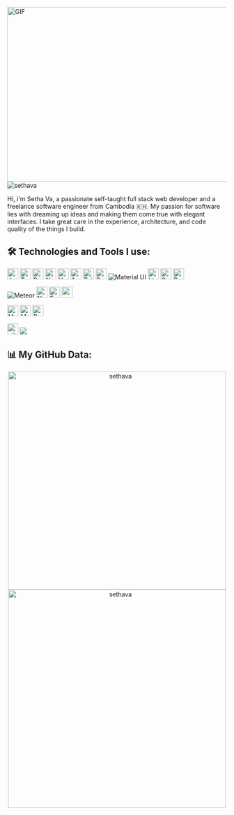 <img align="right" alt="GIF" src="https://github.com/abhisheknaiidu/abhisheknaiidu/blob/master/code.gif?raw=true" width="1200" height="400" /></br>


<img src="https://komarev.com/ghpvc/?username=sethava&label=Profile%20views&color=0e75b6&style=flat" alt="sethava" /> </p>
<p>Hi, i'm Setha Va, a passionate self-taught full stack web developer and a freelance software engineer from Cambodia 🇰🇭. My passion for software lies with dreaming up ideas and making them come true with elegant interfaces. I take great care in the experience, architecture, and code quality of the things I build.  </p>


## 🛠️ Technologies and Tools I use:

<p>
<img alt="Javascript" src="https://img.shields.io/badge/JavaScript-323330?style=for-the-badge&logo=javascript&logoColor=F7DF1E"  height="25px"/>
<img alt="Typescript" src="https://img.shields.io/badge/typescript-3178C6?style=for-the-badge&logo=typescript&logoColor=white"  height="25px"/>
<img alt="React" src="https://img.shields.io/badge/React-20232A?style=for-the-badge&logo=react&logoColor=61DAFB" height="25px"/>
<img alt="NextJs" src="https://img.shields.io/badge/Next-black?style=for-the-badge&logo=next.js&logoColor=white" height="25px"/>
<img alt="VueJs" src="https://img.shields.io/badge/vue.js-%234FC08D.svg?&style=for-the-badge&logo=vue.js&logoColor=white" height="25px"/>
<img alt="Angular" src="https://img.shields.io/badge/angular-%23DD0031.svg?&style=for-the-badge&logo=angular&logoColor=white" height="25px"/>
<img alt="Tailwidcss" src="https://img.shields.io/badge/Tailwind_CSS-38B2AC?style=for-the-badge&logo=tailwind-css&logoColor=white" height="25px"/>
<img alt="Bootstrap" src="https://img.shields.io/badge/Bootstrap-563D7C?style=for-the-badge&logo=bootstrap&logoColor=white" height="25px"/>
<img alt="Material UI" src="https://img.shields.io/badge/Material--UI-0081CB?style=for-the-badge&logo=material-ui&logoColor=white" height>
<img alt="html5" src="https://img.shields.io/badge/HTML5-E34F26?style=for-the-badge&logo=html5&logoColor=white" height="25px"/>
<img alt="Css3" src="https://img.shields.io/badge/CSS3-1572B6?style=for-the-badge&logo=css3&logoColor=white" height="25px"/>
<img alt="Prettier" src="https://img.shields.io/badge/-Prettier-F7B93E?style=flat-square&logo=prettier&logoColor=white" height="25px"/>
</p>
<p>
<img alt="Meteor" src="https://img.shields.io/badge/meteor-%23DE4F4F.svg?&style=for-the-badge&logo=meteor&logoColor=white" />
<img alt="Nodejs" src="https://img.shields.io/badge/-Nodejs-43853d?style=flat-square&logo=Node.js&logoColor=white"  height="25px"/>
<img alt="Express" src="https://img.shields.io/badge/express.js-%23404d59.svg?style=for-the-badge&logo=express&logoColor=%2361DAFB" height="25px"/>
<img alt="npm" src="https://img.shields.io/badge/NPM-%23000000.svg?style=for-the-badge&logo=npm&logoColor=white" height="25px"/>
</p>
<p>
<img alt="MongoDB" src="https://img.shields.io/badge/-MongoDB-13aa52?style=flat-square&logo=mongodb&logoColor=white"  height="25px"/>
<img alt="MySql" src="https://img.shields.io/badge/mysql-%234479A1.svg?&style=for-the-badge&logo=mysql&logoColor=white" height="25px"/>
<img alt="Postgresql" src="https://img.shields.io/badge/postgresql-%23336791.svg?&style=for-the-badge&logo=postgresql&logoColor=white" height="25px"/>
</p>
<p align="left">
<img alt="git" src="https://img.shields.io/badge/-Git-F05032?style=flat-square&logo=git&logoColor=white" height="25px"/>
<img src="https://img.shields.io/badge/docker-%232496ED.svg?&style=for-the-badge&logo=docker&logoColor=white" />
</p>

## 📊 My GitHub Data:

<div align="center">
  <img align="center" src="https://github-readme-stats.vercel.app/api?username=sethava&show_icons=true&locale=en" alt="sethava" width="500" />
  <img align="center" src="https://github-readme-streak-stats.herokuapp.com/?user=sethava&" alt="sethava" width="500" />
</div>



